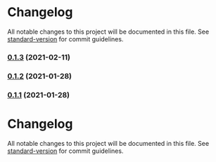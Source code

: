 # Changelog

All notable changes to this project will be documented in this file. See [standard-version](https://github.com/conventional-changelog/standard-version) for commit guidelines.

### [0.1.3](https://github.com/sgnl-pro/react-wood/compare/v0.1.2...v0.1.3) (2021-02-11)

### [0.1.2](https://github.com/sgnl-pro/react-wood/compare/v0.1.1...v0.1.2) (2021-01-28)

### [0.1.1](https://github.com/sgnl-pro/react-wood/compare/v0.1.0...v0.1.1) (2021-01-28)

# Changelog

All notable changes to this project will be documented in this file. See [standard-version](https://github.com/conventional-changelog/standard-version) for commit guidelines.
